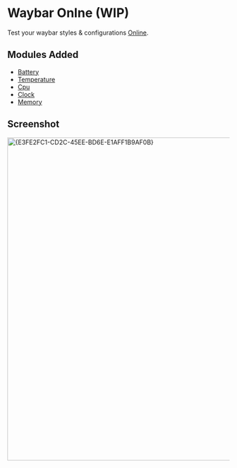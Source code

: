 # Waybar Onlne (WIP)

Test your waybar styles & configurations [Online](https://supertigerdev.github.io/waybar-online/).

## Modules Added

- [Battery](https://github.com/SupertigerDev/waybar-online/blob/main/src/routes/waybar/modules/battery.ts)
- [Temperature](https://github.com/SupertigerDev/waybar-online/blob/main/src/routes/waybar/modules/temperature.ts)
- [Cpu](https://github.com/SupertigerDev/waybar-online/blob/main/src/routes/waybar/modules/cpu.ts)
- [Clock](https://github.com/SupertigerDev/waybar-online/blob/main/src/routes/waybar/modules/clock.ts)
- [Memory](https://github.com/SupertigerDev/waybar-online/blob/main/src/routes/waybar/modules/memory.ts)

## Screenshot
<img width="991" height="731" alt="{E3FE2FC1-CD2C-45EE-BD6E-E1AFF1B9AF0B}" src="https://github.com/user-attachments/assets/4e6de795-7db4-4f89-8a86-9ed3c2e6407d" />
